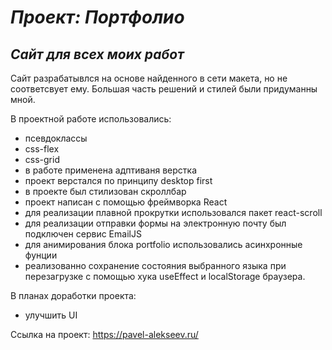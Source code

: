 # **_Проект: Портфолио_**
## *Сайт для всех моих работ*

Сайт разрабатывлся на основе найденного в сети макета, но не соответсвует ему. Большая часть решений и стилей были придуманны мной.

В проектной работе использовались:
* псевдоклассы
* css-flex
* css-grid
* в работе применена адптиваня верстка
* проект верстался по принципу desktop first
* в проекте был стилизован скроллбар
* проект написан с помощью фреймворка React
* для реализации плавной прокрутки использовался пакет react-scroll
* для реализации отправки формы на электронную почту был подключен сервис EmailJS
* для анимирования блока portfolio использовались асинхронные фунции
* реализованно сохранение состояния выбранного языка при перезагрузке с помощью хука useEffect и localStorage браузера.

В планах доработки проекта:
* улучшить UI


Ссылка на проект: https://pavel-alekseev.ru/
